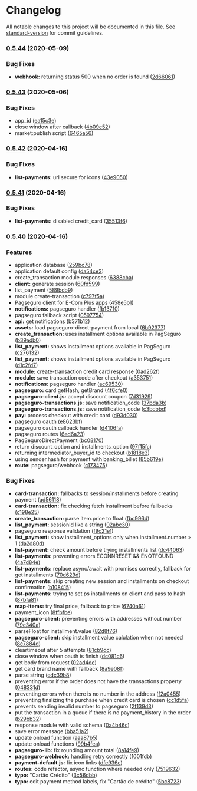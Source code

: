 # Changelog

All notable changes to this project will be documented in this file. See [standard-version](https://github.com/conventional-changelog/standard-version) for commit guidelines.

### [0.5.44](https://github.com/ecomclub/app-pagseguro/compare/v0.5.43...v0.5.44) (2020-05-09)


### Bug Fixes

* **webhook:** returning status 500 when no order is found ([2d66061](https://github.com/ecomclub/app-pagseguro/commit/2d66061ac096712400921560d1a87de605e016d7))

### [0.5.43](https://github.com/ecomclub/app-pagseguro/compare/v0.5.42...v0.5.43) (2020-05-06)


### Bug Fixes

* app_id ([ea15c3e](https://github.com/ecomclub/app-pagseguro/commit/ea15c3e86bb8b7e1bc5a7e31af2bf4e8cf6321a7))
* close window after callback ([4b09c52](https://github.com/ecomclub/app-pagseguro/commit/4b09c52b4ea904504a0dd2de8fa0df96f415a656))
* market:publish script ([6465a56](https://github.com/ecomclub/app-pagseguro/commit/6465a56d0db3065d5a928607e3ade3f16389375b))

### [0.5.42](https://github.com/ecomclub/app-pagseguro/compare/v0.5.41...v0.5.42) (2020-04-16)


### Bug Fixes

* **list-payments:** url secure for icons ([43e9050](https://github.com/ecomclub/app-pagseguro/commit/43e905074c8cf58f514ae8564e0c0610547e7961))

### [0.5.41](https://github.com/ecomclub/app-pagseguro/compare/v0.5.40...v0.5.41) (2020-04-16)


### Bug Fixes

* **list-payments:** disabled credit_card ([35513f6](https://github.com/ecomclub/app-pagseguro/commit/35513f6c36c7c2f9c1edd06824bfbe80805c51f8))

### 0.5.40 (2020-04-16)


### Features

* application database ([259bc78](https://github.com/ecomclub/app-pagseguro/commit/259bc785e3878ee6d91bf8241ca270c56a43ba44))
* application default config ([da54ce3](https://github.com/ecomclub/app-pagseguro/commit/da54ce313742a986a40fe44c24f755573a20af45))
* create_transaction module responses ([6388cba](https://github.com/ecomclub/app-pagseguro/commit/6388cba8698fb6a4c0e6d75dc7f7459fe0229d20))
* **client:** generate session ([60fd599](https://github.com/ecomclub/app-pagseguro/commit/60fd599bcbb181e9f530abd60a7f89cff2f3fc5b))
* list_payment ([589bcb9](https://github.com/ecomclub/app-pagseguro/commit/589bcb9ed1e88a7cd32c66da1a342c3e4de35e1e))
* module create-transaction ([c797f5a](https://github.com/ecomclub/app-pagseguro/commit/c797f5a62aa153a5ed424dc4d6d463e09cf17d51))
* Pagseguro client for E-Com Plus apps ([458e5b1](https://github.com/ecomclub/app-pagseguro/commit/458e5b1ed212257a6b44d0ff14de6a8088638020))
* **notifications:** pagseguro handler ([fb13710](https://github.com/ecomclub/app-pagseguro/commit/fb13710acb42d28a652c42620dc61008debd0751))
* pagseguro fallback script ([0597754](https://github.com/ecomclub/app-pagseguro/commit/059775411736dbcae237d09da821b5d4fcd436be))
* **api:** get notifications ([b371b12](https://github.com/ecomclub/app-pagseguro/commit/b371b12dd08189d45f1f3b5b95b520721ae665ca))
* **assets:** load pagseguro-direct-payment from local ([6b92377](https://github.com/ecomclub/app-pagseguro/commit/6b92377ebc663c51bb60e043eb120579ee0210a1))
* **create_transaction:** uses installment options available in PagSeguro ([b39adb0](https://github.com/ecomclub/app-pagseguro/commit/b39adb008e9257e6e892f98503f603a056968d8c))
* **list_payment:** shows installment options available in PagSeguro ([c276132](https://github.com/ecomclub/app-pagseguro/commit/c276132092f644275c47945caffaeacaf17dc51a))
* **list_payment:** shows installment options available in PagSeguro ([d1c2fd7](https://github.com/ecomclub/app-pagseguro/commit/d1c2fd7813d9de9ec9721732789cf29897c9545a))
* **module:** create-transaction credit card response ([0ad262f](https://github.com/ecomclub/app-pagseguro/commit/0ad262fb67ec92e10d0fdd04c30d05cd27ca4e16))
* **module:** save transaction code after checkout ([a353751](https://github.com/ecomclub/app-pagseguro/commit/a3537517ebcbdb4124ea5a7d6a6cc0f35959d066))
* **notifications:** pagseguro handler ([ac69530](https://github.com/ecomclub/app-pagseguro/commit/ac69530f90a39670eb6686f92ebacc150e9065ce))
* **pagseguro:** card getHash, getBrand ([4f6cfe0](https://github.com/ecomclub/app-pagseguro/commit/4f6cfe015f86c02784c7625a905872351998ae79))
* **pagseguro-client.js:** accept discount coupon ([7d31929](https://github.com/ecomclub/app-pagseguro/commit/7d31929e721e1fe22785edccaa94f51fa4849845))
* **pagseguro-transactions.js:** save notification_code ([37bda3b](https://github.com/ecomclub/app-pagseguro/commit/37bda3b7e4ae8f484eb819bc0eb7bd03ba887cc7))
* **pagseguro-transactions.js:** save notification_code ([c3bcbbd](https://github.com/ecomclub/app-pagseguro/commit/c3bcbbd8a6a429c3897cf4e0f94bc4b4c284314f))
* **pay:** process checkout with credit card ([d93d030](https://github.com/ecomclub/app-pagseguro/commit/d93d030eeac7e38a48f343fa0764bd40314ed852))
* pagseguro oauth ([e8623bf](https://github.com/ecomclub/app-pagseguro/commit/e8623bfb8a2d751b3a82080cd861d8f2ec9f7e89))
* pagseguro oauth callback handler ([d4106fa](https://github.com/ecomclub/app-pagseguro/commit/d4106fafbe577e47e2da428c12bb16929baf76f3))
* pagseguro routes ([6ed6a23](https://github.com/ecomclub/app-pagseguro/commit/6ed6a2317fb81381bd3ad74c5dd22e6731290394))
* PagSeguroDirectPayment ([bc08170](https://github.com/ecomclub/app-pagseguro/commit/bc081708652305c65f29a2dccb83c1ca32b6bc95))
* return discount_option and installments_option ([97f15fc](https://github.com/ecomclub/app-pagseguro/commit/97f15fc9e1fb08931300bd9b9712d50d09c6514a))
* returning intermediator_buyer_id to checkout ([b1818e3](https://github.com/ecomclub/app-pagseguro/commit/b1818e31eaba433a5d73c16f3449a818c7ef2949))
* using sender.hash for payment with banking_billet ([85b619e](https://github.com/ecomclub/app-pagseguro/commit/85b619e8566aea89afd5e50b0b0f920252bdfa4a))
* **route:** pagseguro/webhook ([c173475](https://github.com/ecomclub/app-pagseguro/commit/c173475e4bd3b8fadd6af6f1d2308be32ce2cb43))


### Bug Fixes

* **card-transaction:** fallbacks to session/installments before creating payment ([ad56118](https://github.com/ecomclub/app-pagseguro/commit/ad5611858d13773e6c928d7a45b82bf763197ece))
* **card-transaction:** fix checking fetch installment before fallbacks ([c198e25](https://github.com/ecomclub/app-pagseguro/commit/c198e25f30d1fb985f9ffc629473095c905eb44a))
* **create_transaction:** parse item.price to float ([fbc996d](https://github.com/ecomclub/app-pagseguro/commit/fbc996de60c7b301c002cd439607425e21852209))
* **list_payment:** sessionId like a string ([02abc30](https://github.com/ecomclub/app-pagseguro/commit/02abc30b51abc4fb36e49b184ede64257b684d9e))
* pagseguro response validation ([f9c21e1](https://github.com/ecomclub/app-pagseguro/commit/f9c21e12e70df9488d05257abfa6f3892a1b6e70))
* **list_payment:** show installment_options only when installment.number > 1 ([da2d80d](https://github.com/ecomclub/app-pagseguro/commit/da2d80dfc44b03a3448c650a0a73319eeac47451))
* **list-payment:** check amount before trying installments list ([dc44063](https://github.com/ecomclub/app-pagseguro/commit/dc44063ea71b90e2a59a262c2addf6738ddd4902))
* **list-payments:** preventing errors ECONNRESET && ENOTFOUND ([4a7d84e](https://github.com/ecomclub/app-pagseguro/commit/4a7d84e655c08053c5c9419cfc7a70df77ec7c5d))
* **list-payments:** replace async/await with promises correctly, fallback for get installments ([70d629d](https://github.com/ecomclub/app-pagseguro/commit/70d629d3cdbd172b5a30cf94ce088b5636e4f762))
* **list-payments:** skip creating new session and installments on checkout confirmation ([b108415](https://github.com/ecomclub/app-pagseguro/commit/b108415fd37a78013044e023401e5411c1158236))
* **list-payments:** trying to set ps installments on client and pass to hash ([87bfa81](https://github.com/ecomclub/app-pagseguro/commit/87bfa81e12a0a36c9a4f1cbea14a1a6da8fca317))
* **map-items:** try final price, fallback to price ([6740a61](https://github.com/ecomclub/app-pagseguro/commit/6740a618382d42e182d3e5babbef0f2ce3a073e7))
* payment_icon ([8ffbfbe](https://github.com/ecomclub/app-pagseguro/commit/8ffbfbeaad0f08a7b0768fba240dce44f75612f3))
* **pagseguro-client:** preventing errors with addresses without number ([79c340a](https://github.com/ecomclub/app-pagseguro/commit/79c340a91282ea4bdf8c37839a8029cd97df9316))
* parseFloat for installment.value ([82d8f76](https://github.com/ecomclub/app-pagseguro/commit/82d8f76680753d0417868e109f0f852f0592673c))
* **pagseguro-client:** skip installment value calulation when not needed ([8c7884d](https://github.com/ecomclub/app-pagseguro/commit/8c7884ddb92aefe811fd69ab5b3d965c55645986))
* cleartimeout after 5 attempts ([81cb9dc](https://github.com/ecomclub/app-pagseguro/commit/81cb9dceff031b9d3789d7276d923bfb2dc5e470))
* close window when oauth is finish ([dc081c6](https://github.com/ecomclub/app-pagseguro/commit/dc081c6c2c434b5e47bd8addca11a702028ef553))
* get body from request ([02ad4de](https://github.com/ecomclub/app-pagseguro/commit/02ad4de0ee91781cf18ee8b9baa9f6ae644da126))
* get card brand name with fallback ([8a9e08f](https://github.com/ecomclub/app-pagseguro/commit/8a9e08fb94d26dce1a92ee2a2e4605c9a4186e03))
* parse string ([edc39b8](https://github.com/ecomclub/app-pagseguro/commit/edc39b8645256b2f93e964a92a79c4c2e6b9d514))
* preventing error if the order does not have the transactions property ([048331d](https://github.com/ecomclub/app-pagseguro/commit/048331d691d3bc04551550609eae1216bbc07b42))
* preventing errors when there is no number in the address ([f2a0455](https://github.com/ecomclub/app-pagseguro/commit/f2a0455b9e928f741b69dcf27676e606979e30fe))
* preventing finalizing the purchase when credit card is chosen ([cc1d5fa](https://github.com/ecomclub/app-pagseguro/commit/cc1d5fae15d4d76a5a117085db1310453c052348))
* prevents sending invalid number to pagseguro ([2f139d3](https://github.com/ecomclub/app-pagseguro/commit/2f139d31879a6df0e48bf5b5f1a094867280e9b5))
* put the transaction in a queue if there is no payment_history in the order ([b29bb32](https://github.com/ecomclub/app-pagseguro/commit/b29bb326b24d98b048ea08c3edb515dd7f2853eb))
* response module with valid schema ([0a4b46c](https://github.com/ecomclub/app-pagseguro/commit/0a4b46cce2e2c5d3cf5a3236c84fa038ca978990))
* save error message ([bba51a2](https://github.com/ecomclub/app-pagseguro/commit/bba51a21c8e04aa75efd328e1525c77fa4e5f799))
* update onload function ([aaa87b5](https://github.com/ecomclub/app-pagseguro/commit/aaa87b5ff76cf9cf8d936bfc7e1a646dd0ca83f1))
* update onload functions ([99b4fea](https://github.com/ecomclub/app-pagseguro/commit/99b4fea9b96e2c9dab565aa87868ed11cd5bb75e))
* **pagseguro-lib:** fix rounding amount total ([8a14fe9](https://github.com/ecomclub/app-pagseguro/commit/8a14fe9e6fc65f9cdc2ec0086057d7c951755398))
* **pagseguro-webhook:** handling retry correctly ([1001fdb](https://github.com/ecomclub/app-pagseguro/commit/1001fdb865792ba04872cd4ce44246fdacba4fb4))
* **payment-default.js:** fix icon links ([dfe936c](https://github.com/ecomclub/app-pagseguro/commit/dfe936cd4d17d67308ac5837c2a397f895eda9b2))
* **routes:** code refactor, async function where needed only ([7519632](https://github.com/ecomclub/app-pagseguro/commit/7519632c23c387d8864b9a8cb94795cfd3b194e2))
* **typo:** "Cartão Crédito" ([3c56dbb](https://github.com/ecomclub/app-pagseguro/commit/3c56dbb4f36991618b63ee915c1a8d54a068774f))
* **typo:** edit payment method labels, fix "Cartão de crédito" ([5bc8723](https://github.com/ecomclub/app-pagseguro/commit/5bc8723904d7121a4a43db8d2afda2323dd2cc3d))
